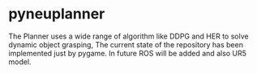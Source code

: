 # pyneuplanner

The Planner uses a wide range of algorithm like DDPG and HER to solve dynamic object grasping, The current state of the repository
has been implemented just by pygame. In future ROS will be added and also UR5 model.
